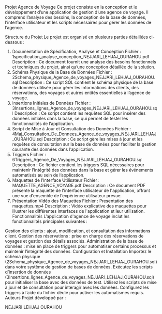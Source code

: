 Projet Agence de Voyage
Ce projet consiste en la conception et le développement d’une application de gestion d’une agence de voyage. Il comprend l’analyse des besoins, la conception de la base de données, l’interface utilisateur et les scripts nécessaires pour gérer les données de l’agence.

Structure du Projet
Le projet est organisé en plusieurs parties détaillées ci-dessous :

1. Documentation de Spécification, Analyse et Conception
Fichier : 1specification_analyse_conception_NEJJARI_LEHJAJ_OURAHOU.pdf
Description : Ce document fournit une analyse des besoins fonctionnels et techniques du projet, ainsi qu’une conception détaillée de la solution.
2. Schéma Physique de la Base de Données
Fichier : 2Schema_physique_Agence_de_voyages_NEJJARI_LEHJAJ_OURAHOU.sql
Description : Ce script SQL contient le schéma physique de la base de données utilisée pour gérer les informations des clients, des réservations, des voyages et autres entités essentielles à l’agence de voyage.
3. Insertions Initiales de Données
Fichier : 3Insertions_lignes_Agence_de_voyages_NEJJARI_LEHJAJ_OURAHOU.sql
Description : Ce script contient les requêtes SQL pour insérer des données initiales dans la base, ce qui permet de tester les fonctionnalités de l’application.
4. Script de Mise à Jour et Consultation des Données
Fichier : 4Maj_Consultation_De_Donnees_Agence_de_voyages_NEJJARI_LEHJAJ_OURAHOU.sql
Description : Ce script gère les mises à jour et les requêtes de consultation sur la base de données pour faciliter la gestion courante des données dans l’application.
5. Triggers
Fichier : 6Triggers_Agence_De_Voyages_NEJJARI_LEHJAJ_OURAHOU.sql
Description : Ce fichier contient les triggers SQL nécessaires pour maintenir l’intégrité des données dans la base et gérer les événements automatisés au sein de l’application.
6. Maquettes de l'Interface Utilisateur
Fichier : MAQUETTE_AGENCE_VOYAGE.pdf
Description : Ce document PDF présente la maquette de l'interface utilisateur de l'application, offrant une vue d'ensemble de l'expérience utilisateur prévue.
7. Présentation Vidéo des Maquettes
Fichier : Presentation des maquettes.mp4
Description : Vidéo explicative des maquettes pour illustrer les différentes interfaces de l'application et leur utilisation.
Fonctionnalités
L’application d'agence de voyage inclut les fonctionnalités principales suivantes :

Gestion des clients : ajout, modification, et consultation des informations client.
Gestion des réservations : prise en charge des réservations de voyages et gestion des détails associés.
Administration de la base de données : mise en place de triggers pour automatiser certains processus et maintenir l’intégrité des données.
Configuration et Installation
Importez le schéma physique (2Schema_physique_Agence_de_voyages_NEJJARI_LEHJAJ_OURAHOU.sql) dans votre système de gestion de bases de données.
Exécutez les scripts d’insertion de données (3Insertions_lignes_Agence_de_voyages_NEJJARI_LEHJAJ_OURAHOU.sql) pour initialiser la base avec des données de test.
Utilisez les scripts de mise à jour et de consultation pour interagir avec les données.
Configurez les triggers à l’aide du fichier dédié pour activer les automatismes requis.
Auteurs
Projet développé par :

NEJJARI
LEHJAJ
OURAHOU
